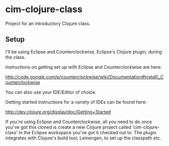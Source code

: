 # cim-clojure-class

Project for an introductory Clojure class.

## Setup

I'll be using Eclipse and Counterclockwise, Eclipse's Clojure plugin, during the class.

Instructions on getting set up with Eclipse and Counterclockwise are here:

http://code.google.com/p/counterclockwise/wiki/Documentation#Install\_Counterclockwise

You can also use your IDE/Editor of choice.

Getting started instructions for a variety of IDEs can be found here:

http://dev.clojure.org/display/doc/Getting+Started

If you're using Eclipse and Counterclockwise, all you need to do once you've got this cloned is create a new Clojure project called 'cim-clojure-class' 
in the Eclipse workspace you've got it checked out to.  The plugin integrates with Clojure's build tool, Leinengen, to set up the classpath etc.
